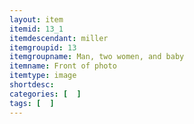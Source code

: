 ```yaml
---
layout: item
itemid: 13_1
itemdescendant: miller
itemgroupid: 13
itemgroupname: Man, two women, and baby
itemname: Front of photo
itemtype: image
shortdesc: 
categories: [  ]
tags: [  ]
---
```







